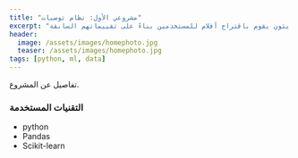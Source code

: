 ```yaml
---
title: "مشروعي الأول: نظام توصيات"
excerpt: "نظام توصيات بسيط مبني بلغة بايثون يقوم باقتراح أفلام للمستخدمين بناءً على تقييماتهم السابقة."
header:
  image: /assets/images/homephoto.jpg
  teaser: /assets/images/homephoto.jpg
tags: [python, ml, data]
---
```


تفاصيل عن المشروع.

### التقنيات المستخدمة
- python
- Pandas
- Scikit-learn
